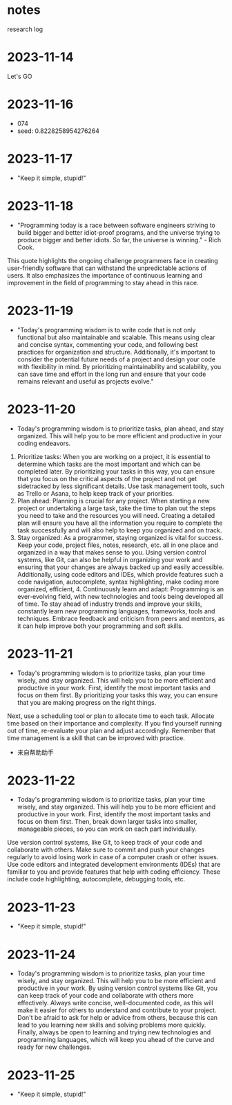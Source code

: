 # notes
research log
# 2023-11-14
Let's GO

# 2023-11-16
- 074
- seed: 0.8228258954276264

# 2023-11-17
- "Keep it simple, stupid!"

# 2023-11-18
- "Programming today is a race between software engineers striving to build bigger and better idiot-proof programs, and the universe trying to produce bigger and better idiots. So far, the universe is winning." - Rich Cook.

This quote highlights the ongoing challenge programmers face in creating user-friendly software that can withstand the unpredictable actions of users. It also emphasizes the importance of continuous learning and improvement in the field of programming to stay ahead in this race.

# 2023-11-19
- "Today's programming wisdom is to write code that is not only functional but also maintainable and scalable. This means using clear and concise syntax, commenting your code, and following best practices for organization and structure. Additionally, it's important to consider the potential future needs of a project and design your code with flexibility in mind. By prioritizing maintainability and scalability, you can save time and effort in the long run and ensure that your code remains relevant and useful as projects evolve."

# 2023-11-20
- Today's programming wisdom is to prioritize tasks, plan ahead, and stay organized. This will help you to be more efficient and productive in your coding endeavors.

1. Prioritize tasks: When you are working on a project, it is essential to determine which tasks are the most important and which can be completed later. By prioritizing your tasks in this way, you can ensure that you focus on the critical aspects of the project and not get sidetracked by less significant details. Use task management tools, such as Trello or Asana, to help keep track of your priorities. 
 2. Plan ahead: Planning is crucial for any project. When starting a new project or undertaking a large task, take the time to plan out the steps you need to take and the resources you will need. Creating a detailed plan will ensure you have all the information you require to complete the task successfully and will also help to keep you organized and on track.  
3. Stay organized: As a programmer, staying organized is vital for success. Keep your code, project files, notes, research, etc. all in one place and organized in a way that makes sense to you. Using version control systems, like Git, can also be helpful in organizing your work and ensuring that your changes are always backed up and easily accessible. Additionally, using code editors and IDEs, which provide features such a code navigation, autocomplete, syntax highlighting, make coding more organized, efficient, 4. Continuously learn and adapt: Programming is an ever-evolving field, with new technologies and tools being developed all of time. To stay ahead of industry trends and improve your skills, constantly learn new programming languages, frameworks, tools and techniques. Embrace feedback and criticism from peers and mentors, as it can help improve both your programming and soft skills.

# 2023-11-21
- Today's programming wisdom is to prioritize tasks, plan your time wisely, and stay organized. This will help you to be more efficient and productive in your work. First, identify the most important tasks and focus on them first. By prioritizing your tasks this way, you can ensure that you are making progress on the right things.

Next, use a scheduling tool or plan to allocate time to each task. Allocate time based on their importance and complexity. If you find yourself running out of time, re-evaluate your plan and adjust accordingly. Remember that time management is a skill that can be improved with practice. 
 - 来自帮助助手

# 2023-11-22
- Today's programming wisdom is to prioritize tasks, plan your time wisely, and stay organized. This will help you to be more efficient and productive in your work. First, identify the most important tasks and focus on them first. Then, break down larger tasks into smaller, manageable pieces, so you can work on each part individually.

Use version control systems, like Git, to keep track of your code and collaborate with others. Make sure to commit and push your changes regularly to avoid losing work in case of a computer crash or other issues. Use code editors and integrated development environments (IDEs) that are familiar to you and provide features that help with coding efficiency. These include code highlighting, autocomplete, debugging tools, etc.

# 2023-11-23
- "Keep it simple, stupid!"

# 2023-11-24
- Today's programming wisdom is to prioritize tasks, plan your time wisely, and stay organized. This will help you to be more efficient and productive in your work. By using version control systems like Git, you can keep track of your code and collaborate with others more effectively. Always write concise, well-documented code, as this will make it easier for others to understand and contribute to your project. Don't be afraid to ask for help or advice from others, because this can lead to you learning new skills and solving problems more quickly. Finally, always be open to learning and trying new technologies and programming languages, which will keep you ahead of the curve and ready for new challenges.

# 2023-11-25
- "Keep it simple, stupid!"
